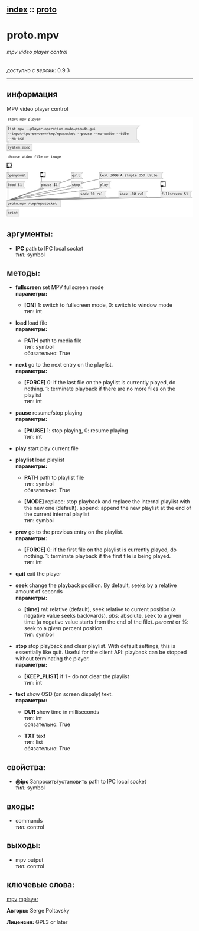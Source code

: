 [index](index.html) :: [proto](category_proto.html)
---

# proto.mpv

###### mpv video player control

*доступно с версии:* 0.9.3

---


## информация
MPV video player control


[![example](../examples/img/proto.mpv.jpg)](../examples/pd/proto.mpv.pd)



## аргументы:

* **IPC**
path to IPC local socket<br>
_тип:_ symbol<br>



## методы:

* **fullscreen**
set MPV fullscreen mode<br>
  __параметры:__
  - **[ON]** 1: switch to fullscreen mode, 0: switch to window mode<br>
    тип: int <br>

* **load**
load file<br>
  __параметры:__
  - **PATH** path to media file<br>
    тип: symbol <br>
    обязательно: True <br>

* **next**
go to the next entry on the playlist.<br>
  __параметры:__
  - **[FORCE]** 0: if the last file on the playlist is currently played, do nothing. 1: terminate playback if there are no more files on the playlist<br>
    тип: int <br>

* **pause**
resume/stop playing<br>
  __параметры:__
  - **[PAUSE]** 1: stop playing, 0: resume playing<br>
    тип: int <br>

* **play**
start play current file<br>

* **playlist**
load playlist<br>
  __параметры:__
  - **PATH** path to playlist file<br>
    тип: symbol <br>
    обязательно: True <br>

  - **[MODE]** replace: stop playback and replace the internal playlist with the new one (default). append: append the new playlist at the end of the current internal playlist<br>
    тип: symbol <br>

* **prev**
go to the previous entry on the playlist.<br>
  __параметры:__
  - **[FORCE]** 0: if the first file on the playlist is currently played, do nothing. 1: terminate playback if the first file is being played.<br>
    тип: int <br>

* **quit**
exit the player<br>

* **seek**
change the playback position. By default, seeks by a relative amount of seconds<br>
  __параметры:__
  - **[time]** *rel*: relative (default), seek relative to current position (a negative value seeks backwards). *abs*: absolute, seek to a given time (a negative value starts from the end of the file). *percent* or *%*: seek to a given percent position.<br>
    тип: symbol <br>

* **stop**
stop playback and clear playlist. With default settings, this is essentially
like quit. Useful for the client API: playback can be stopped without
terminating the player.<br>
  __параметры:__
  - **[KEEP_PLIST]** if 1 - do not clear the playlist<br>
    тип: int <br>

* **text**
show OSD (on screen dispaly) text.<br>
  __параметры:__
  - **DUR** show time in milliseconds<br>
    тип: int <br>
    обязательно: True <br>

  - **TXT** text<br>
    тип: list <br>
    обязательно: True <br>




## свойства:

* **@ipc** 
Запросить/установить path to IPC local socket<br>
_тип:_ symbol<br>



## входы:

* commands<br>
_тип:_ control



## выходы:

* mpv output<br>
_тип:_ control



## ключевые слова:

[mpv](keywords/mpv.html)
[mplayer](keywords/mplayer.html)






**Авторы:** Serge Poltavsky




**Лицензия:** GPL3 or later





